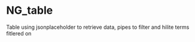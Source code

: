# NG_table

Table using jsonplaceholder to retrieve data, pipes to filter and hilite terms fitlered on
